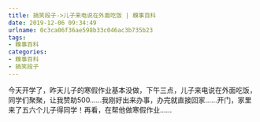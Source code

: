 ```yaml
---
title: 搞笑段子->儿子来电说在外面吃饭 | 糗事百科
date: 2019-12-06 09:34:49
urlname: 0c3ca06f36ae598b33c046ac3b735b23
tags: 
- 糗事百科
categories:
- 糗事百科
- 搞笑段子
---
```

今天开学了，昨天儿子的寒假作业基本没做，下午三点，儿子来电说在外面吃饭，同学们聚聚，让我赞助500……我刚好出来办事，办完就直接回家……开门，家里来了五六个儿子得同学！再看，在帮他做寒假作业……


